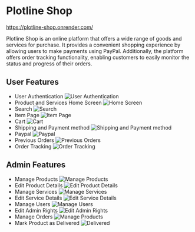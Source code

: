 # Plotline Shop

https://plotline-shop.onrender.com/

Plotline Shop is an online platform that offers a wide range of goods and services for purchase. It provides a convenient shopping experience by allowing users to make payments using PayPal. Additionally, the platform offers order tracking functionality, enabling customers to easily monitor the status and progress of their orders.





## User Features

- User Authentication
![User Authentication](https://github.com/R-ohit-B-isht/PlotLine-Shop/blob/master/SCREENSHOTS/register_login.png)
- Product and Services Home Screen
![Home Screen](https://github.com/R-ohit-B-isht/PlotLine-Shop/blob/master/SCREENSHOTS/home.png)
- Search 
![Search](https://github.com/R-ohit-B-isht/PlotLine-Shop/blob/master/SCREENSHOTS/search.png)
- Item Page
![Item Page](https://github.com/R-ohit-B-isht/PlotLine-Shop/blob/master/SCREENSHOTS/item.png)
- Cart
![Cart](https://github.com/R-ohit-B-isht/PlotLine-Shop/blob/master/SCREENSHOTS/cart.png)
- Shipping and Payment method
![ Shipping and Payment method](https://github.com/R-ohit-B-isht/PlotLine-Shop/blob/master/SCREENSHOTS/place_order.png)
- Paypal
![Paypal](https://github.com/R-ohit-B-isht/PlotLine-Shop/blob/master/SCREENSHOTS/paypal.png)
- Previous Orders
![Previous Orders](https://github.com/R-ohit-B-isht/PlotLine-Shop/blob/master/SCREENSHOTS/previous_orders.png)
- Order Tracking
![Order Tracking](https://github.com/R-ohit-B-isht/PlotLine-Shop/blob/master/SCREENSHOTS/individual_order_summary.png)

## Admin Features

- Manage Products
![Manage Products](https://github.com/R-ohit-B-isht/PlotLine-Shop/blob/master/SCREENSHOTS/manage_product.png)
- Edit Product Details
![Edit Product Details](https://github.com/R-ohit-B-isht/PlotLine-Shop/blob/master/SCREENSHOTS/edit_product.png)
- Manage Services
![Manage Services](https://github.com/R-ohit-B-isht/PlotLine-Shop/blob/master/SCREENSHOTS/manage_service.png)
- Edit Service Details
![Edit Service Details](https://github.com/R-ohit-B-isht/PlotLine-Shop/blob/master/SCREENSHOTS/edit_service.png)
- Manage Users
![Manage Users](https://github.com/R-ohit-B-isht/PlotLine-Shop/blob/master/SCREENSHOTS/manage_user.png)
- Edit Admin Rights
![Edit Admin Rights](https://github.com/R-ohit-B-isht/PlotLine-Shop/blob/master/SCREENSHOTS/edit_user.png)
- Manage Orders
![Manage Products](https://github.com/R-ohit-B-isht/PlotLine-Shop/blob/master/SCREENSHOTS/manage_orders.png)
- Mark Product as Delivered
![Delivered](https://github.com/R-ohit-B-isht/PlotLine-Shop/blob/master/SCREENSHOTS/mark_as_delivered.png)
